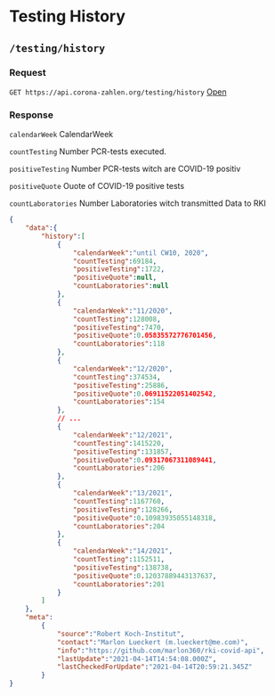 # Testing History

## `/testing/history`

### Request

`GET https://api.corona-zahlen.org/testing/history`
[Open](/testing/history)

### Response

`calendarWeek` CalendarWeek

`countTesting` Number PCR-tests executed.

`positiveTesting` Number PCR-tests witch are COVID-19 positiv

`positiveQuote` Ouote of COVID-19 positive tests

`countLaboratories` Number Laboratories witch transmitted Data to RKI

```json
{
    "data":{
        "history":[
            {
                "calendarWeek":"until CW10, 2020",
                "countTesting":69184,
                "positiveTesting":1722,
                "positiveQuote":null,
                "countLaboratories":null
            },
            {
                "calendarWeek":"11/2020",
                "countTesting":128008,
                "positiveTesting":7470,
                "positiveQuote":0.05835572776701456,
                "countLaboratories":118
            },
            {
                "calendarWeek":"12/2020",
                "countTesting":374534,
                "positiveTesting":25886,
                "positiveQuote":0.06911522051402542,
                "countLaboratories":154
            },
            // ...
            {
                "calendarWeek":"12/2021",
                "countTesting":1415220,
                "positiveTesting":131857,
                "positiveQuote":0.09317067311089441,
                "countLaboratories":206
            },
            {
                "calendarWeek":"13/2021",
                "countTesting":1167760,
                "positiveTesting":128266,
                "positiveQuote":0.10983935055148318,
                "countLaboratories":204
            },
            {
                "calendarWeek":"14/2021",
                "countTesting":1152511,
                "positiveTesting":138738,
                "positiveQuote":0.12037889443137637,
                "countLaboratories":201
            }
        ]
    },
    "meta":
        {
            "source":"Robert Koch-Institut",
            "contact":"Marlon Lueckert (m.lueckert@me.com)",
            "info":"https://github.com/marlon360/rki-covid-api",
            "lastUpdate":"2021-04-14T14:54:08.000Z",
            "lastCheckedForUpdate":"2021-04-14T20:59:21.345Z"
        }
}
```
